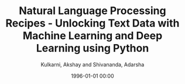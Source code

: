 ---
layout: post
title: Natural Language Processing Recipes - Unlocking Text Data with Machine Learning and Deep Learning using Python

date: 1996-01-01 00:00
author: Kulkarni, Akshay and Shivananda, Adarsha
year: 2019
---